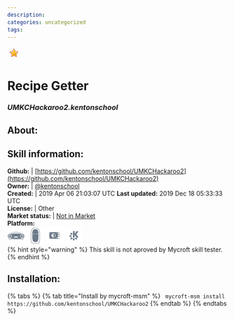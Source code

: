 ```yaml
--- 
description: 
categories: uncategorized   
tags:   
---
```


![](../.gitbook/assets/star.png)  
# Recipe Getter  
### _UMKCHackaroo2.kentonschool_  
## About:  


## Skill information:  
**Github:** | [https://github.com/kentonschool/UMKCHackaroo2](https://github.com/kentonschool/UMKCHackaroo2)  
**Owner:** | [@kentonschool](https://github.com/kentonschool)  
**Created:** | 2019 Apr 06 21:03:07 UTC  **Last updated:** 2019 Dec 18 05:33:33 UTC  
**License:** | Other  
**Market status:** | [Not in Market](https://market.mycroft.ai/skill/)  
**Platform:**  
 ![](../.gitbook/assets/mark-1-icon.png)  ![](../.gitbook/assets/mark-2-icon.png)  ![](../.gitbook/assets/picroft-icon.png)  ![](../.gitbook/assets/kde.png)   
{% hint style="warning" %}
This skill is not aproved by Mycroft skill tester.
{% endhint %}
    
## Installation:  
{% tabs %}
{% tab title="Install by mycroft-msm" %}
``` mycroft-msm install https://github.com/kentonschool/UMKCHackaroo2```
{% endtab %}
  {% endtabs %}
  